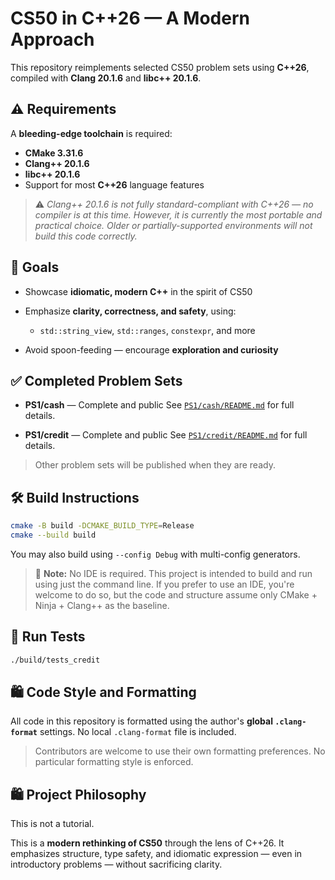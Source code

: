 # CS50 in C++26 — A Modern Approach

This repository reimplements selected CS50 problem sets using **C++26**, compiled with **Clang 20.1.6** and **libc++ 20.1.6**.

## ⚠️ Requirements

A **bleeding-edge toolchain** is required:

* **CMake 3.31.6**
* **Clang++ 20.1.6**
* **libc++ 20.1.6**
* Support for most **C++26** language features

> ⚠️ *Clang++ 20.1.6 is not fully standard-compliant with C++26 — no compiler is at this time. However, it is currently the most portable and practical choice.
> Older or partially-supported environments will not build this code correctly.*

## 🎯 Goals

* Showcase **idiomatic, modern C++** in the spirit of CS50
* Emphasize **clarity, correctness, and safety**, using:

  * `std::string_view`, `std::ranges`, `constexpr`, and more
* Avoid spoon-feeding — encourage **exploration and curiosity**

## ✅ Completed Problem Sets

* **PS1/cash** — Complete and public
  See [`PS1/cash/README.md`](./PS1/cash/README.md) for full details.

* **PS1/credit** — Complete and public
  See [`PS1/credit/README.md`](./PS1/credit/README.md) for full details.

> Other problem sets will be published when they are ready.

## 🛠️ Build Instructions

```bash
cmake -B build -DCMAKE_BUILD_TYPE=Release
cmake --build build
```

You may also build using `--config Debug` with multi-config generators.

> 🧱 **Note:** No IDE is required. This project is intended to build and run using just the command line. If you prefer to use an IDE, you're welcome to do so, but the code and structure assume only CMake + Ninja + Clang++ as the baseline.

## 🥪 Run Tests

```bash
./build/tests_credit
```

## 🛍️ Code Style and Formatting

All code in this repository is formatted using the author's **global `.clang-format`** settings. No local `.clang-format` file is included.

> Contributors are welcome to use their own formatting preferences. No particular formatting style is enforced.

## 🛍️ Project Philosophy

This is not a tutorial.

This is a **modern rethinking of CS50** through the lens of C++26. It emphasizes structure, type safety, and idiomatic expression — even in introductory problems — without sacrificing clarity.
